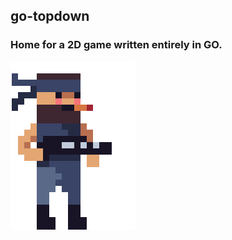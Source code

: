 ## go-topdown
### Home for a 2D game written entirely in GO.

![alt text](assets/soldier.png?raw=true "Soldier DUDE")
